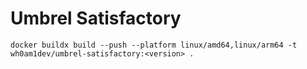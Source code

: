# Umbrel Satisfactory

`docker buildx build --push --platform linux/amd64,linux/arm64 -t wh0am1dev/umbrel-satisfactory:<version> .`
